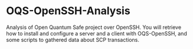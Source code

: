# OQS-OpenSSH-Analysis
Analysis of Open Quantum Safe project over OpenSSH. You will retrieve how to install and configure a server and a client with OQS-OpenSSH, and some scripts to gathered data about SCP transactions.
